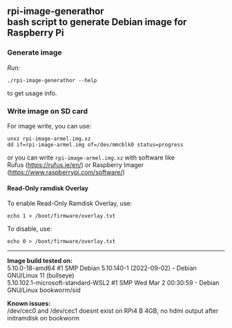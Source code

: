 rpi-image-generathor \
bash script to generate Debian image for Raspberry Pi
---

### Generate image
*Run:*
```
./rpi-image-generathor --help
```
to get usage info.

### Write image on SD card
For image write, you can use:
```
unxz rpi-image-armel.img.xz
dd if=rpi-image-armel.img of=/dev/mmcblk0 status=progress
```
or you can write `rpi-image-armel.img.xz` with software like \
Rufus (https://rufus.ie/en/) or Raspberry Imager (https://www.raspberrypi.com/software/)

#### Read-Only ramdisk Overlay
To enable Read-Only Ramdisk Overlay, use:
```
echo 1 > /boot/firmware/overlay.txt
```
To disable, use:
```
echo 0 > /boot/firmware/overlay.txt
```

---
**Image build tested on:** \
5.10.0-18-amd64 #1 SMP Debian 5.10.140-1 (2022-09-02) - Debian GNU/Linux 11 (bullseye) \
5.10.102.1-microsoft-standard-WSL2 #1 SMP Wed Mar 2 00:30:59 - Debian GNU/Linux bookworm/sid

**Known issues:** \
/dev/cec0 and /dev/cec1 doesnt exist on RPi4 B 4GB, no hdmi output after initramdisk on bookworm
